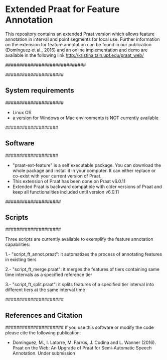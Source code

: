 # Extended Praat for Feature Annotation
This repository contains an extended Praat version which allows feature annotation in interval and point segments for local use.
Further information on the extension for feature annotation can be found in our publication (Domínguez et al., 2016) and an online implementation and demo are available in the following link http://kristina.taln.upf.edu/praat_web/

#############################

#####################
## System requirements
#####################

- Linux OS 
- a version for Windows or Mac environments is NOT currently available


###################
## Software
###################

-  "praat-ext-feature" is a self executable package. You can download the whole package and install it in your computer. It can either replace or co-exist with your current version of Praat.
-  This extension of Praat has been done on Praat v6.0.11 
-  Extended Praat is backward compatible with older versions of Praat and keep all functionalities included until version v6.0.11

####################
## Scripts
####################

Three scripts are currently available to exemplify the feature annotation capabilities:

1.- "script_ft_annot.praat": it automatizes the process of annotating features in existing tiers 

2.- "script_ft_merge.praat": it merges the features of tiers containing same time intervals as a specified reference tier

3.- "script_ft_split.praat": it splits features of a specified tier interval into different tiers at the same interval time

#####################
## References and Citation
#####################
If you use this software or modify the code please cite the following publication:

  - Domínguez, M., I. Latorre, M. Farrús, J. Codina and L. Wanner (2016). Praat on the Web: An Upgrade of Praat for Semi-Automatic Speech Annotation. Under submission
